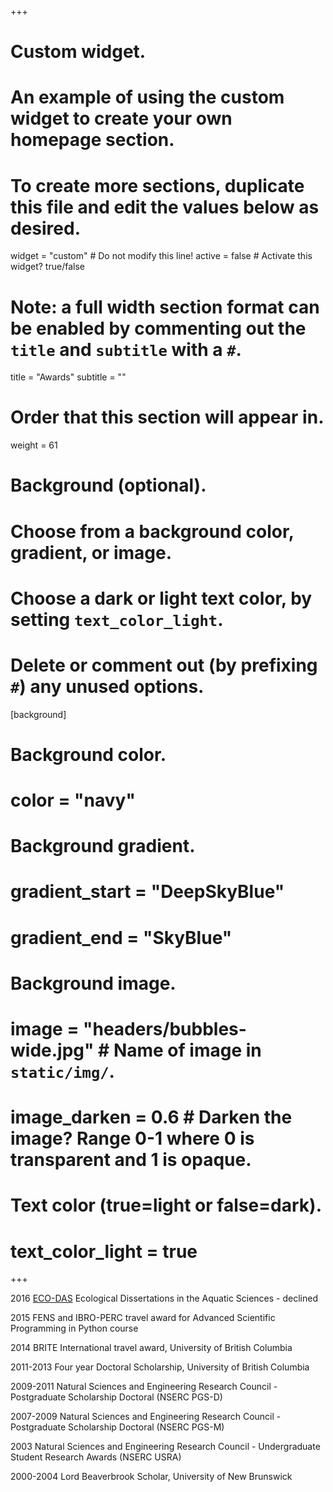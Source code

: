 +++
# Custom widget.
# An example of using the custom widget to create your own homepage section.
# To create more sections, duplicate this file and edit the values below as desired.
widget = "custom"  # Do not modify this line!
active = false  # Activate this widget? true/false

# Note: a full width section format can be enabled by commenting out the `title` and `subtitle` with a `#`.
title = "Awards"
subtitle = ""

# Order that this section will appear in.
weight = 61

# Background (optional).
#   Choose from a background color, gradient, or image.
#   Choose a dark or light text color, by setting `text_color_light`.
#   Delete or comment out (by prefixing `#`) any unused options.
[background]
  # Background color.
  # color = "navy"
  
  # Background gradient.
  # gradient_start = "DeepSkyBlue"
  # gradient_end = "SkyBlue"
  
  # Background image.
 # image = "headers/bubbles-wide.jpg"  # Name of image in `static/img/`.
#  image_darken = 0.6  # Darken the image? Range 0-1 where 0 is transparent and 1 is opaque.

  # Text color (true=light or false=dark).
 # text_color_light = true
+++

2016 [ECO-DAS](http://eco-das.org/) Ecological Dissertations in the Aquatic Sciences - declined 

2015 FENS and IBRO-PERC travel award for Advanced Scientific Programming in Python course

2014 BRITE International travel award, University of British Columbia  

2011-2013 Four year Doctoral Scholarship, University of British Columbia

2009-2011 Natural Sciences and Engineering Research Council - Postgraduate Scholarship Doctoral (NSERC PGS-D) 

2007-2009 Natural Sciences and Engineering Research Council - Postgraduate Scholarship Doctoral (NSERC PGS-M)

2003 Natural Sciences and Engineering Research Council - Undergraduate Student Research Awards (NSERC USRA)

2000-2004 Lord Beaverbrook Scholar, University of New Brunswick
